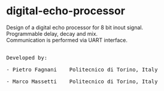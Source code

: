 # digital-echo-processor
Design of a digital echo processor for 8 bit inout signal.
<br>
Programmable delay, decay and mix.
<br>
Communication is performed via UART interface.
<br>
<br>
<pre>
Developed by:<br>
- Pietro Fagnani    Politecnico di Torino, Italy <br>
- Marco Massetti    Politecnico di Torino, Italy <br>
</pre>
